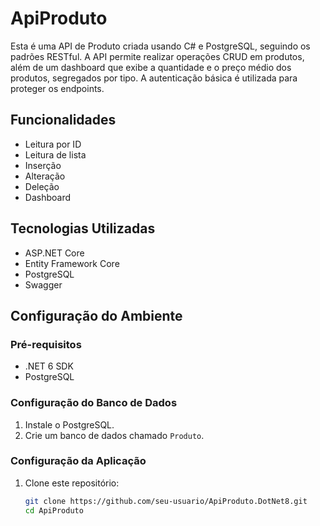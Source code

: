 # ApiProduto

Esta é uma API de Produto criada usando C# e PostgreSQL, seguindo os padrões RESTful. A API permite realizar operações CRUD em produtos, além de um dashboard que exibe a quantidade e o preço médio dos produtos, segregados por tipo. A autenticação básica é utilizada para proteger os endpoints.

## Funcionalidades

- Leitura por ID
- Leitura de lista
- Inserção
- Alteração
- Deleção
- Dashboard

## Tecnologias Utilizadas

- ASP.NET Core
- Entity Framework Core
- PostgreSQL
- Swagger

## Configuração do Ambiente

### Pré-requisitos

- .NET 6 SDK
- PostgreSQL

### Configuração do Banco de Dados

1. Instale o PostgreSQL.
2. Crie um banco de dados chamado `Produto`.

### Configuração da Aplicação

1. Clone este repositório:
   ```bash
   git clone https://github.com/seu-usuario/ApiProduto.DotNet8.git
   cd ApiProduto
